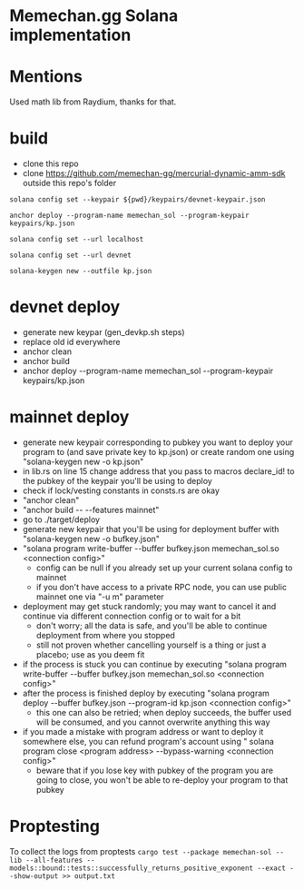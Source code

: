# Memechan.gg Solana implementation

# Mentions

Used math lib from Raydium, thanks for that.

# build
- clone this repo
- clone https://github.com/memechan-gg/mercurial-dynamic-amm-sdk outside this repo's folder

`solana config set --keypair ${pwd}/keypairs/devnet-keypair.json`

`anchor deploy --program-name memechan_sol --program-keypair keypairs/kp.json`

`solana config set --url localhost`

`solana config set --url devnet`

`solana-keygen new --outfile kp.json`


# devnet deploy
- generate new keypar (gen_devkp.sh steps)
- replace old id everywhere
- anchor clean
- anchor build
- anchor deploy  --program-name memechan_sol --program-keypair keypairs/kp.json

# mainnet deploy
- generate new keypair corresponding to pubkey you want to deploy your program to (and save private key to kp.json) or create random one using "solana-keygen new -o kp.json"
- in lib.rs on line 15 change address that you pass to macros declare_id! to the pubkey of the keypair you'll be using to deploy
- check if lock/vesting constants in consts.rs are okay
- "anchor clean"
- "anchor build -- --features mainnet"
- go to ./target/deploy
- generate new keypair that you'll be using for deployment buffer with "solana-keygen new -o bufkey.json"
- "solana program write-buffer --buffer bufkey.json memechan_sol.so \<connection config>"
  - config can be null if you already set up your current solana config to mainnet
  - if you don't have access to a private RPC node, you can use public mainnet one via "-u m" parameter
- deployment may get stuck randomly; you may want to cancel it and continue via different connection config or to wait for a bit
  - don't worry; all the data is safe, and you'll be able to continue deployment from where you stopped
  - still not proven whether cancelling yourself is a thing or just a placebo; use as you deem fit
- if the process is stuck you can continue by executing "solana program write-buffer --buffer bufkey.json memechan_sol.so \<connection config>"
- after the process is finished deploy by executing "solana program deploy --buffer bufkey.json --program-id kp.json \<connection config>"
  - this one can also be retried; when deploy succeeds, the buffer used will be consumed, and you cannot overwrite anything this way
- if you made a mistake with program address or want to deploy it somewhere else, you can refund program's account using " solana program close \<program address> --bypass-warning \<connection config>"
  - beware that if you lose key with pubkey of the program you are going to close, you won't be able to re-deploy your program to that pubkey
# Proptesting
To collect the logs from proptests
`cargo test --package memechan-sol --lib --all-features -- models::bound::tests::successfully_returns_positive_exponent --exact --show-output >> output.txt`
